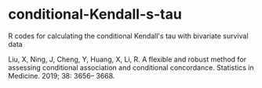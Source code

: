 # conditional-Kendall-s-tau
R codes for calculating the conditional Kendall's tau with bivariate survival data

Liu, X, Ning, J, Cheng, Y, Huang, X, Li, R. A flexible and robust method for assessing conditional association and conditional concordance. Statistics in Medicine. 2019; 38: 3656– 3668.
